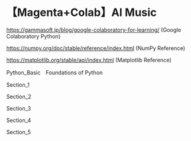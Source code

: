 # 【Magenta+Colab】AI Music
https://gammasoft.jp/blog/google-colaboratory-for-learning/
(Google Colaboratory Python)

https://numpy.org/doc/stable/reference/index.html
(NumPy Reference)

https://matplotlib.org/stable/api/index.html
(Matplotlib Reference)

Python_Basic　Foundations of Python

Section_1

Section_2

Section_3

Section_4

Section_5
